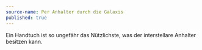 ```yaml
---
source-name: Per Anhalter durch die Galaxis
published: true
---
```


<p>Ein Handtuch ist so ungefähr das Nützlichste, was der interstellare Anhalter besitzen kann.</p>


